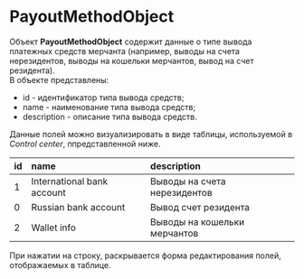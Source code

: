 # PayoutMethodObject

Объект **PayoutMethodObject** содержит данные о типе вывода платежных средств мерчанта (например, выводы на счета нерезидентов, выводы на кошельки мерчантов, вывод на счет резидента).   
В объекте представлены:
* id - идентификатор типа вывода средств;
* name - наименование типа вывода средств;
* description - описание типа вывода средств.

Данные полей можно визуализировать в виде таблицы, используемой в *Control center*, ппредставленной ниже.

| id | name | description |
|:---|:---  | :---        |
|1|International bank account|Выводы на счета нерезидентов|
|0|Russian bank account|Вывод счет резидента|
|2|Wallet info|Выводы на кошельки мерчантов|

При нажатии на строку, раскрывается форма редактирования полей, отображаемых в таблице.